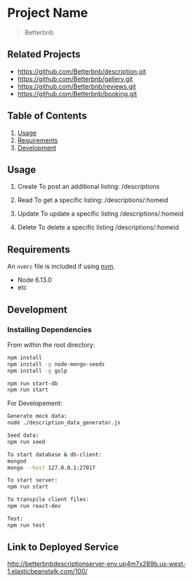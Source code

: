 # Project Name

> Betterbnb

## Related Projects

  - https://github.com/Betterbnb/description.git
  - https://github.com/Betterbnb/gallery.git
  - https://github.com/Betterbnb/reviews.git
  - https://github.com/Betterbnb/booking.git

## Table of Contents

1. [Usage](#Usage)
1. [Requirements](#requirements)
1. [Development](#development)

## Usage
1. Create
To post an additional listing:
/descriptions

2. Read
To get a specific listing:
/descriptions/:homeid

3. Update 
To update a specific listing
/descriptions/:homeid

4. Delete
To delete a specific listing
/descriptions/:homeid



## Requirements

An `nvmrc` file is included if using [nvm](https://github.com/creationix/nvm).

- Node 6.13.0
- etc

## Development

### Installing Dependencies

From within the root directory:

```sh
npm install
npm install -g node-mongo-seeds
npm install -g gulp

npm run start-db
npm run start
```

For Developement:

```sh
Generate mock data:
node ./description_data_generator.js

Seed data:
npm run seed

To start database & db-client:
mongod
mongo --host 127.0.0.1:27017

To start server:
npm run start

To transpile client files:
npm run react-dev

Test:
npm run test

```

## Link to Deployed Service

http://betterbnbdescriptionserver-env.up4m7x289b.us-west-1.elasticbeanstalk.com/100/

